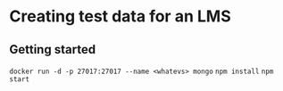 # Creating test data for an LMS

## Getting started
`docker run -d -p 27017:27017 --name <whatevs> mongo`
`npm install`
`npm start`